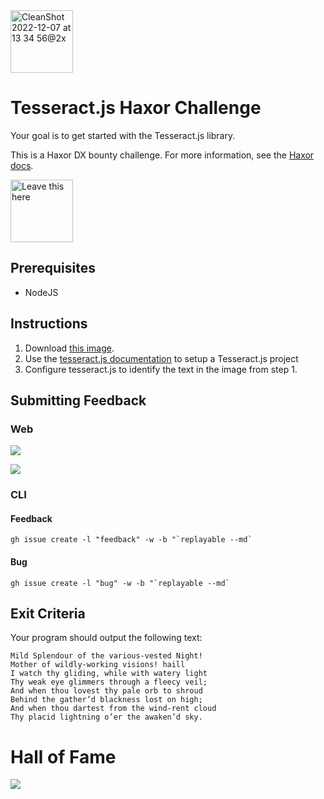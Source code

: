 <img height="100" alt="CleanShot 2022-12-07 at 13 34 56@2x" src="https://user-images.githubusercontent.com/318295/206278452-7823741a-8910-4c4c-8e9b-693cd1141052.png">

# Tesseract.js Haxor Challenge

Your goal is to get started with the Tesseract.js library. 

This is a Haxor DX bounty challenge. For more information, see the [Haxor docs](https://github.com/haxordx/challenges).

<a href="https://github.com/haxordx/challenges"><img src="https://user-images.githubusercontent.com/318295/206277369-fc07ee13-452b-41da-abbc-c8a871e15216.png" width="100" alt="Leave this here" /></a>

## Prerequisites

- NodeJS

## Instructions

1. Download [this image](https://i.imgur.com/EAREK9a.png).
2. Use the [tesseract.js documentation](https://github.com/naptha/tesseract.js#tesseractjs) to setup a Tesseract.js project
3. Configure tesseract.js to identify the text in the image from step 1.

## Submitting Feedback

### Web

<a href="https://github.com/haxordx/haxor-challenge-example/issues/new?labels=feedback"><img src="https://user-images.githubusercontent.com/318295/206283837-165ec682-7f48-4162-879b-7ef4bc0758aa.png" /></a>

<a href="https://github.com/haxordx/haxor-challenge-example/issues/new?labels=feedback"><img src="https://user-images.githubusercontent.com/318295/206284485-976ecd81-3d08-41a8-93ca-d6e940583a7c.png" /></a>

### CLI

#### Feedback
```
gh issue create -l "feedback" -w -b "`replayable --md`
```

#### Bug
```
gh issue create -l "bug" -w -b "`replayable --md`
```

## Exit Criteria

Your program should output the following text:

```
Mild Splendour of the various-vested Night!
Mother of wildly-working visions! haill
I watch thy gliding, while with watery light
Thy weak eye glimmers through a fleecy veil;
And when thou lovest thy pale orb to shroud
Behind the gather’d blackness lost on high;
And when thou dartest from the wind-rent cloud
Thy placid lightning o’er the awaken’d sky.
```

# Hall of Fame

<a href="https://github.com/haxordx/haxor-challenge-template/graphs/contributors">
  <img src="https://contrib.rocks/image?repo=haxordx/haxor-challenge-template" />
</a>

